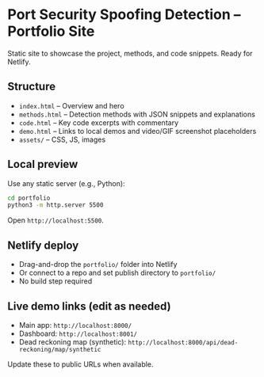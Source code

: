 # Port Security Spoofing Detection – Portfolio Site

Static site to showcase the project, methods, and code snippets. Ready for Netlify.

## Structure
- `index.html` – Overview and hero
- `methods.html` – Detection methods with JSON snippets and explanations
- `code.html` – Key code excerpts with commentary
- `demo.html` – Links to local demos and video/GIF screenshot placeholders
- `assets/` – CSS, JS, images

## Local preview
Use any static server (e.g., Python):

```bash
cd portfolio
python3 -m http.server 5500
```

Open `http://localhost:5500`.

## Netlify deploy
- Drag-and-drop the `portfolio/` folder into Netlify
- Or connect to a repo and set publish directory to `portfolio/`
- No build step required

## Live demo links (edit as needed)
- Main app: `http://localhost:8000/`
- Dashboard: `http://localhost:8001/`
- Dead reckoning map (synthetic): `http://localhost:8000/api/dead-reckoning/map/synthetic`

Update these to public URLs when available.
